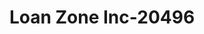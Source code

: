 ---
f_zip-code: 98550
f_state-code: WA
title: Loan Zone Inc-20496
f_phone: 360-532-7747
f_city-only: Hoquiam
f_address: 2323 Bay Avenue Hoquiam
f_location-unique-id: '20496'
slug: loan-zone-inc-20496
updated-on: '2024-05-30T13:46:58.046Z'
created-on: '2024-05-30T13:36:59.803Z'
published-on: '2024-05-30T13:54:32.469Z'
f_city-state: cms/city/hoquiam-wa.md
f_company: cms/company/loan-zone-inc.md
f_state: cms/state/washington.md
layout: '[payday-loan].html'
tags: payday-loan
---